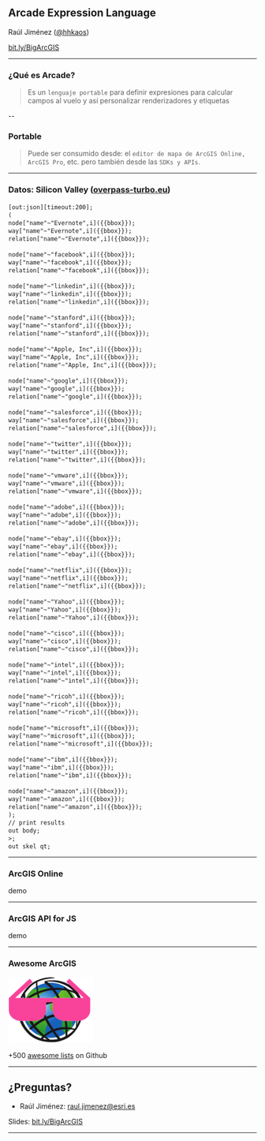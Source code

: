 <!-- .slide: class="title" -->

## Arcade Expression Language
Raúl Jiménez ([@hhkaos](//twitter.com/hhkaos))

[bit.ly/BigArcGIS](http://bit.ly/BigArcGIS)

---

<!-- .slide: class="section" -->

### ¿Qué es Arcade?

> Es un `lenguaje portable` para definir expresiones para calcular campos al vuelo y así personalizar renderizadores y etiquetas

--

### Portable

> Puede ser consumido desde: el `editor de mapa de ArcGIS Online, ArcGIS Pro`, etc. pero también desde las `SDKs y APIs`.

---

<!-- .slide: class="section" -->

### Datos: Silicon Valley ([overpass-turbo.eu](http://overpass-turbo.eu/))

```
[out:json][timeout:200];
(
node["name"~"Evernote",i]({{bbox}});
way["name"~"Evernote",i]({{bbox}});
relation["name"~"Evernote",i]({{bbox}});

node["name"~"facebook",i]({{bbox}});
way["name"~"facebook",i]({{bbox}});
relation["name"~"facebook",i]({{bbox}});

node["name"~"linkedin",i]({{bbox}});
way["name"~"linkedin",i]({{bbox}});
relation["name"~"linkedin",i]({{bbox}});

node["name"~"stanford",i]({{bbox}});
way["name"~"stanford",i]({{bbox}});
relation["name"~"stanford",i]({{bbox}});

node["name"~"Apple, Inc",i]({{bbox}});
way["name"~"Apple, Inc",i]({{bbox}});
relation["name"~"Apple, Inc",i]({{bbox}});

node["name"~"google",i]({{bbox}});
way["name"~"google",i]({{bbox}});
relation["name"~"google",i]({{bbox}});

node["name"~"salesforce",i]({{bbox}});
way["name"~"salesforce",i]({{bbox}});
relation["name"~"salesforce",i]({{bbox}});

node["name"~"twitter",i]({{bbox}});
way["name"~"twitter",i]({{bbox}});
relation["name"~"twitter",i]({{bbox}});

node["name"~"vmware",i]({{bbox}});
way["name"~"vmware",i]({{bbox}});
relation["name"~"vmware",i]({{bbox}});

node["name"~"adobe",i]({{bbox}});
way["name"~"adobe",i]({{bbox}});
relation["name"~"adobe",i]({{bbox}});

node["name"~"ebay",i]({{bbox}});
way["name"~"ebay",i]({{bbox}});
relation["name"~"ebay",i]({{bbox}});

node["name"~"netflix",i]({{bbox}});
way["name"~"netflix",i]({{bbox}});
relation["name"~"netflix",i]({{bbox}});

node["name"~"Yahoo",i]({{bbox}});
way["name"~"Yahoo",i]({{bbox}});
relation["name"~"Yahoo",i]({{bbox}});

node["name"~"cisco",i]({{bbox}});
way["name"~"cisco",i]({{bbox}});
relation["name"~"cisco",i]({{bbox}});

node["name"~"intel",i]({{bbox}});
way["name"~"intel",i]({{bbox}});
relation["name"~"intel",i]({{bbox}});

node["name"~"ricoh",i]({{bbox}});
way["name"~"ricoh",i]({{bbox}});
relation["name"~"ricoh",i]({{bbox}});

node["name"~"microsoft",i]({{bbox}});
way["name"~"microsoft",i]({{bbox}});
relation["name"~"microsoft",i]({{bbox}});

node["name"~"ibm",i]({{bbox}});
way["name"~"ibm",i]({{bbox}});
relation["name"~"ibm",i]({{bbox}});

node["name"~"amazon",i]({{bbox}});
way["name"~"amazon",i]({{bbox}});
relation["name"~"amazon",i]({{bbox}});
);
// print results
out body;
>;
out skel qt;
```

---

<!-- .slide: class="section" -->

### ArcGIS Online

demo

---

<!-- .slide: class="section" -->

### ArcGIS API for JS

demo

---

<!-- .slide: class="section" -->

### Awesome ArcGIS


[![](imgs/awesome-arcgis2.png)](https://esri-es.github.io/awesome-arcgis/arcgis/arcade/)

+500 [awesome lists](https://github.com/search?utf8=%E2%9C%93&q=topic%3Aawesome-list&type=Repositories) on Github


---

<!-- .slide: class="centered" -->

## ¿Preguntas?

* Raúl Jiménez: raul.jimenez@esri.es

Slides: [bit.ly/BigArcGIS](http://bit.ly/BigArcGIS)

---

<!-- .slide: class="end" -->
#
